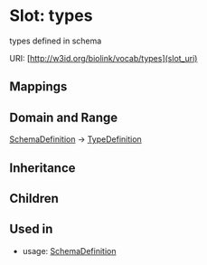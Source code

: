 # Slot: types


types defined in schema

URI: [http://w3id.org/biolink/vocab/types](slot_uri)
## Mappings

## Domain and Range

[SchemaDefinition](SchemaDefinition.md) -> [TypeDefinition](TypeDefinition.md)
## Inheritance

## Children

## Used in

 *  usage: [SchemaDefinition](SchemaDefinition.md)
